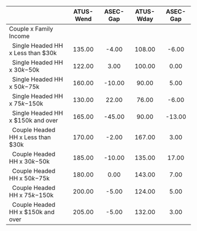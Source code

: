 
|                      |    ATUS-Wend |     ASEC-Gap |    ATUS-Wday |     ASEC-Gap |
| -------------------- | :----------: | :----------: | :----------: | :----------: |
| Couple x Family Income |              |              |              |              |
| &nbsp;&nbsp;Single Headed HH x Less than $30k |       135.00 |        -4.00 |       108.00 |        -6.00 |
| &nbsp;&nbsp;Single Headed HH x $30k-$50k |       122.00 |         3.00 |       100.00 |         0.00 |
| &nbsp;&nbsp;Single Headed HH x $50k-$75k |       160.00 |       -10.00 |        90.00 |         5.00 |
| &nbsp;&nbsp;Single Headed HH x $75k-$150k |       130.00 |        22.00 |        76.00 |        -6.00 |
| &nbsp;&nbsp;Single Headed HH x $150k and over |       165.00 |       -45.00 |        90.00 |       -13.00 |
| &nbsp;&nbsp;Couple Headed HH x Less than $30k |       170.00 |        -2.00 |       167.00 |         3.00 |
| &nbsp;&nbsp;Couple Headed HH x $30k-$50k |       185.00 |       -10.00 |       135.00 |        17.00 |
| &nbsp;&nbsp;Couple Headed HH x $50k-$75k |       180.00 |         0.00 |       143.00 |         7.00 |
| &nbsp;&nbsp;Couple Headed HH x $75k-$150k |       200.00 |        -5.00 |       124.00 |         5.00 |
| &nbsp;&nbsp;Couple Headed HH x $150k and over |       205.00 |        -5.00 |       132.00 |         3.00 |

